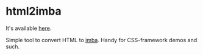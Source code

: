# html2imba

It's available [here](http://konsumer.js.org/html2imba/).

Simple tool to convert HTML to [imba](http://imba.io). Handy for CSS-framework demos and such.

